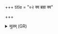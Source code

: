 +++
title = "०२ क्व ब्रह्म क्व"

+++
<details><summary>मूलम् (GR)</summary>

क्व ब्रह्म क्व तिष्ठन्त्य् आपः  
कस्मिन्न् अङ्गे दिशो अस्य प्रतिष्ठिताः ।  
कतमद् अङ्गम् अनु सं चरेते  
अहोरात्रे संविदाने समानम् ॥
</details>